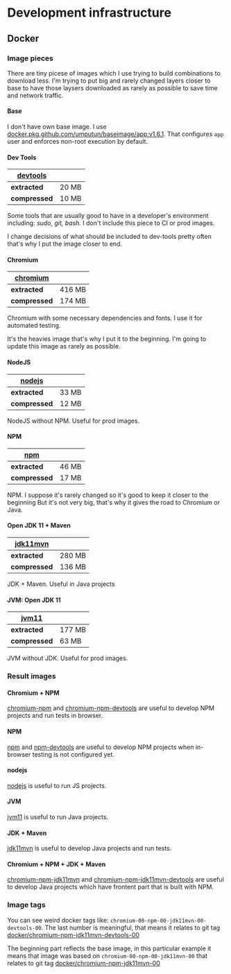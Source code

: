 # Development infrastructure


## Docker

### Image pieces

There are tiny picese of images which I use trying to build combinations to
download less.
I'm trying to put big and rarely changed layers closer to base
to have those laysers downloaded as rarely as possible to save time and network traffic.

#### Base

I don't have own base image.
I use [docker.pkg.github.com/umputun/baseimage/app:v1.6.1](https://github.com/umputun/baseimage/tree/master/base.alpine).
That configures `app` user and enforces non-root execution by default.

#### Dev Tools

| [devtools](docker/image-pieces/devtools/Dockerfile) | |
| --- | --- |
| **extracted** | 20 MB |
| **compressed** | 10 MB |

Some tools that are usually good to have in a developer's environment
including: _sudo, git, bash._
I don't include this piece to CI or prod images.

I change decisions of what should be included to dev-tools pretty often
that's why I put the image closer to end.

#### Chromium

| [chromium](docker/image-pieces/chromium/Dockerfile) | |
| --- | --- |
| **extracted** | 416 MB |
| **compressed** | 174 MB |


Chromium with some necessary dependencies and fonts.
I use it for automated testing.

It's the heavies image that's why I put it to the beginning.
I'm going to update this image as rarely as possible.

#### NodeJS

| [nodejs](docker/image-pieces/nodejs/Dockerfile) | |
| --- | --- |
| **extracted** | 33 MB |
| **compressed** | 12 MB |

NodeJS without NPM. Useful for prod images.

#### NPM

| [npm](docker/image-pieces/npm/Dockerfile) | |
| --- | --- |
| **extracted** | 46 MB |
| **compressed** | 17 MB |

NPM. I suppose it's rarely changed so it's good to keep it closer to the beginning
But it's not very big, that's why it gives the road to Chromium or Java.


#### Open JDK 11 + Maven

| [jdk11mvn](docker/image-pieces/jdk11mvn/Dockerfile) | |
| --- | --- |
| **extracted** | 280 MB |
| **compressed** | 136 MB |

JDK + Maven. Useful in Java projects

#### JVM: Open JDK 11

| [jvm11](docker/image-pieces/jvm11/Dockerfile) | |
| --- | --- |
| **extracted** | 177 MB |
| **compressed** | 63 MB |

JVM without JDK. Useful for prod images.



### Result images

#### Chromium + NPM

[chromium-npm](https://github.com/chiv-in/devinf/packages/635370?version=chromium-00-npm-00) and [chromium-npm-devtools](https://github.com/chiv-in/devinf/packages/635370?version=chromium-00-npm-00-devtools-00)
are useful to develop NPM projects and run tests in browser.

#### NPM

[npm](https://github.com/chiv-in/devinf/packages/635370?version=npm-00) and [npm-devtools](https://github.com/chiv-in/devinf/packages/635370?version=npm-00-devtools-00)
are useful to develop NPM projects when in-browser testing is not configured
yet.

#### nodejs

[nodejs](https://github.com/chiv-in/devinf/packages/635370?version=nodejs-00)
is useful to run JS projects.

#### JVM

[jvm11](https://github.com/chiv-in/devinf/packages/635370?version=jvm11-00)
is useful to run Java projects.

#### JDK + Maven

[jdk11mvn](https://github.com/chiv-in/devinf/packages/635370?version=jdk11mvn-00) <!-- and [jdk11mvn-devtools]() are -->
is useful to develop Java projects and run tests.


#### Chromium + NPM + JDK + Maven

[chromium-npm-jdk11mvn](https://github.com/chiv-in/devinf/packages/635370?version=chromium-00-npm-00-jdk11mvn-00) and [chromium-npm-jdk11mvn-devtools](https://github.com/chiv-in/devinf/packages/635370?version=chromium-00-npm-00-jdk11mvn-00-devtools-00)
are useful to develop Java projects which have frontent part that is built with NPM.



### Image tags

You can see weird docker tags like: `chromium-00-npm-00-jdk11mvn-00-devtools-00`.
The last number is meaningful, that means it relates to git tag [docker/chromium-npm-jdk11mvn-devtools-00](https://github.com/chiv-in/devinf/releases/tag/docker%2Fchromium-npm-jdk11mvn-devtools%2F00)

The beginning part reflects the base image, in this particular example it means
that image was based on `chromium-00-npm-00-jdk11mvn-00` that relates to git tag
[docker/chromium-npm-jdk11mvn-00](https://github.com/chiv-in/devinf/releases/tag/docker%2Fchromium-npm-jdk11mvn%2F00)
